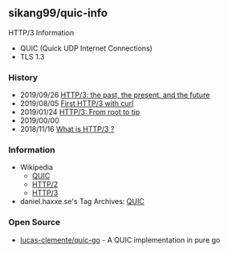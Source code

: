 ## sikang99/quic-info
HTTP/3 Information
- QUIC (Quick UDP Internet Connections)
- TLS 1.3


### History
- 2019/09/26 [HTTP/3: the past, the present, and the future](https://blog.cloudflare.com/http3-the-past-present-and-future/)
- 2019/08/05 [First HTTP/3 with curl](https://daniel.haxx.se/blog/2019/08/05/first-http-3-with-curl/)
- 2019/01/24 [HTTP/3: From root to tip](https://blog.cloudflare.com/http-3-from-root-to-tip/)
- 2019/00/00
- 2018/11/16 [What is HTTP/3 ?](https://medium.com/devgorilla/what-is-http-3-94335c57823f)



### Information
- Wikipedia 
    - [QUIC](https://en.wikipedia.org/wiki/QUIC)
    - [HTTP/2](https://en.wikipedia.org/wiki/HTTP/2)
    - [HTTP/3](https://en.wikipedia.org/wiki/HTTP/3)
- daniel.haxxe.se's Tag Archives: [QUIC](https://daniel.haxx.se/blog/tag/quic/)


### Open Source
- [lucas-clemente/quic-go](https://github.com/lucas-clemente/quic-go) - A QUIC implementation in pure go


